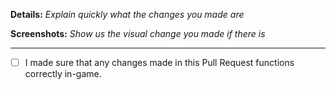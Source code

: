 **Details:**
*Explain quickly what the changes you made are*

**Screenshots:**
*Show us the visual change you made if there is*

---

- [ ] I made sure that any changes made in this Pull Request functions correctly in-game.
